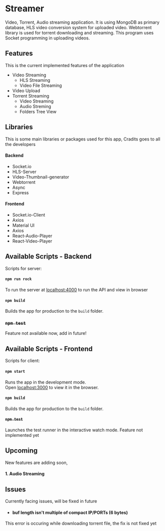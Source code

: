 # Streamer

Video, Torrent, Audio streaming application. It is using MongoDB as primary database, HLS video conversion system for uploaded video. Webtorrent library is used for torrent downloading and streaming. This program uses Socket programming in uploading videos. 

## Features

This is the current implemented features of the application

* Video Streaming
  * HLS Streaming
  * Video File Streaming
* Video Upload
* Torrent Streaming
  * Video Streaming
  * Audio Streming
  * Folders Tree View

## Libraries

This is some main libraries or packages used for this app, Cradits goes to all the developers

#### Backend
* Socket.io
* HLS-Server
* Video-Thumbnail-generator
* Webtorrent
* Async 
* Express

#### Frontend
* Socket.io-Client
* Axios
* Material UI
* Axios
* React-Audio-Player
* React-Video-Player

## Available Scripts - Backend

Scripts for server:

#### `npm run rock`

To run the server at [localhost:4000](http://localhost:4000) to run the API and view in browser

#### `npm build`

Builds the app for production to the `build` folder.

### ~~`npm test`~~

Feature not available now, add in future!

## Available Scripts - Frontend

Scripts for client:

#### `npm start`

Runs the app in the development mode.<br />
Open [localhost:3000](http://localhost:3000) to view it in the browser.

#### `npm build`

Builds the app for production to the `build` folder.<br />

#### ~~`npm test`~~

Launches the test runner in the interactive watch mode. Feature not implemented yet

## Upcoming

New features are adding soon,

#### 1. Audio Streaming 

## Issues

Currently facing issues, will be fixed in future

* #### **buf length isn't multiple of compact IP/PORTs (6 bytes)**
This error is occuring while downloading torrent file, the fix is not fixed yet


